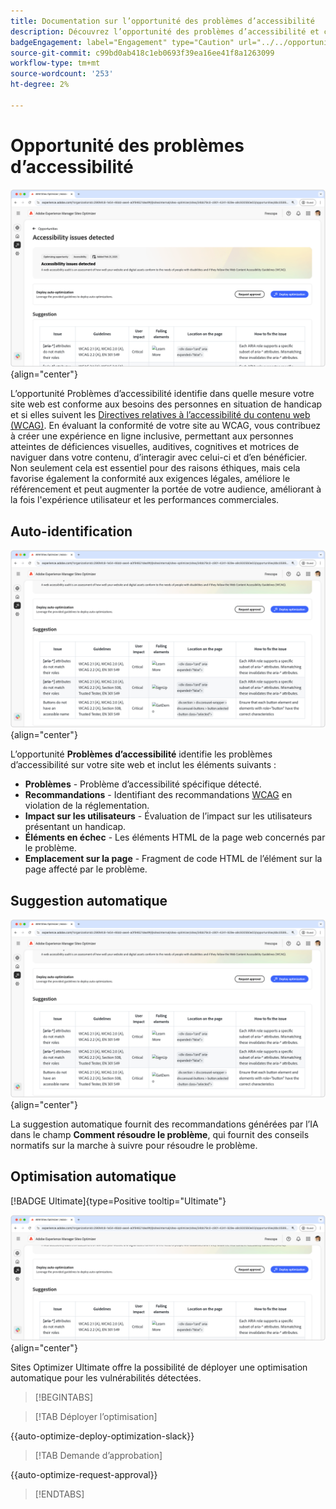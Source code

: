 ```yaml
---
title: Documentation sur l’opportunité des problèmes d’accessibilité
description: Découvrez l’opportunité des problèmes d’accessibilité et comment l’utiliser pour renforcer la sécurité de sur votre site web.
badgeEngagement: label="Engagement" type="Caution" url="../../opportunity-types/engagement.md" tooltip="Engagement"
source-git-commit: c99bd0ab418c1eb0693f39ea16ee41f8a1263099
workflow-type: tm+mt
source-wordcount: '253'
ht-degree: 2%

---
```



# Opportunité des problèmes d’accessibilité

![Opportunité des problèmes d’accessibilité](./assets/accessibility-issues/hero.png){align="center"}

L’opportunité Problèmes d’accessibilité identifie dans quelle mesure votre site web est conforme aux besoins des personnes en situation de handicap et si elles suivent les [ Directives relatives à l’accessibilité du contenu web (WCAG)](https://www.w3.org/TR/WCAG21/). En évaluant la conformité de votre site au WCAG, vous contribuez à créer une expérience en ligne inclusive, permettant aux personnes atteintes de déficiences visuelles, auditives, cognitives et motrices de naviguer dans votre contenu, d’interagir avec celui-ci et d’en bénéficier. Non seulement cela est essentiel pour des raisons éthiques, mais cela favorise également la conformité aux exigences légales, améliore le référencement et peut augmenter la portée de votre audience, améliorant à la fois l&#39;expérience utilisateur et les performances commerciales.

## Auto-identification

![ Identification automatique des problèmes d’accessibilité ](./assets/accessibility-issues/auto-identify.png){align="center"}

L’opportunité **Problèmes d’accessibilité** identifie les problèmes d’accessibilité sur votre site web et inclut les éléments suivants :

* **Problèmes** - Problème d’accessibilité spécifique détecté.
* **Recommandations** - Identifiant des recommandations [ WCAG](https://www.w3.org/TR/WCAG21/) en violation de la réglementation.
* **Impact sur les utilisateurs** - Évaluation de l’impact sur les utilisateurs présentant un handicap.
* **Éléments en échec** - Les éléments HTML de la page web concernés par le problème.
* **Emplacement sur la page** - Fragment de code HTML de l’élément sur la page affecté par le problème.

## Suggestion automatique

![Suggérer automatiquement des problèmes d’accessibilité](./assets/accessibility-issues/auto-suggest.png){align="center"}

La suggestion automatique fournit des recommandations générées par l’IA dans le champ **Comment résoudre le problème**, qui fournit des conseils normatifs sur la marche à suivre pour résoudre le problème.

## Optimisation automatique

[!BADGE Ultimate]{type=Positive tooltip="Ultimate"}

![Optimisation automatique des problèmes d’accessibilité](./assets/accessibility-issues/auto-optimize.png){align="center"}

Sites Optimizer Ultimate offre la possibilité de déployer une optimisation automatique pour les vulnérabilités détectées.

>[!BEGINTABS]

>[!TAB Déployer l’optimisation]

{{auto-optimize-deploy-optimization-slack}}

>[!TAB Demande d’approbation]

{{auto-optimize-request-approval}}

>[!ENDTABS]

